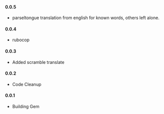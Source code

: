 <h4>0.0.5</h4>

* parseltongue translation from english for known words, others left alone.

<h4>0.0.4</h4>

* rubocop

<h4>0.0.3</h4>

* Added scramble translate

<h4>0.0.2</h4>

* Code Cleanup

<h4>0.0.1</h4>

* Building Gem
